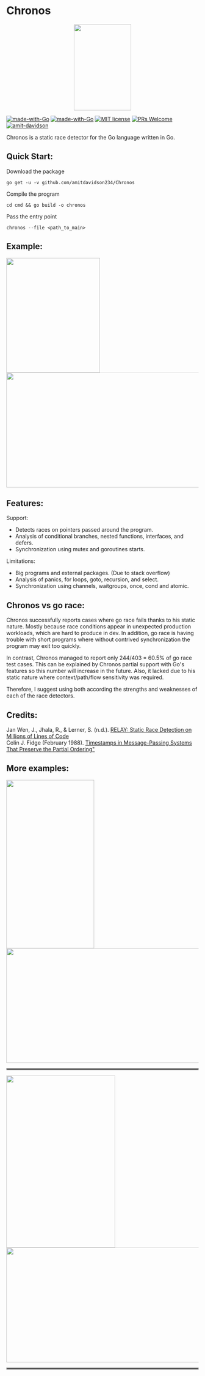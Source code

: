 # Chronos
<p align="center">
    <img src="https://i.imgur.com/AhLyxVh.jpeg" width="150" height="225">
</p>

[![made-with-Go](https://github.com/go-critic/go-critic/workflows/Go/badge.svg)](http://golang.org)
[![made-with-Go](https://img.shields.io/badge/Made%20with-Go-1f425f.svg)](http://golang.org)
[![MIT license](https://img.shields.io/badge/License-MIT-blue.svg)](https://lbesson.mit-license.org/)
[![PRs Welcome](https://img.shields.io/badge/PRs-welcome-brightgreen.svg?style=flat-square)](http://makeapullrequest.com)
[![amit-davidson](https://circleci.com/gh/amit-davidson/Chronos.svg?style=svg)](https://app.circleci.com/pipelines/github/amit-davidson/Chronos)

Chronos is a static race detector for the Go language written in Go.

## Quick Start:
Download the package
```
go get -u -v github.com/amitdavidson234/Chronos
```
Compile the program
```
cd cmd && go build -o chronos
```

Pass the entry point
```
chronos --file <path_to_main>
```

## Example:
<p float="left">
    <img src="https://i.imgur.com/LJMP9c2.png" width="245" height="300">
    <img src="https://i.imgur.com/S2mDG7A.png" width="575" height="300">
</p>

## Features:
Support:
- Detects races on pointers passed around the program.
- Analysis of conditional branches, nested functions, interfaces, and defers.
- Synchronization using mutex and goroutines starts.

Limitations:
- Big programs and external packages. (Due to stack overflow)
- Analysis of panics, for loops, goto, recursion, and select.
- Synchronization using channels, waitgroups, once, cond and atomic.

## Chronos vs go race:
Chronos successfully reports cases where go race fails thanks to his static nature. Mostly because race conditions appear in unexpected production workloads, which are hard to produce in dev.
In addition, go race is having trouble with short programs where without contrived synchronization the program may exit too quickly.
 
In contrast, Chronos managed to report only 244/403 = 60.5% of go race test cases. This can be explained by Chronos partial support with Go's features so this number will increase in the future. 
Also, it lacked due to his static nature where context/path/flow sensitivity was required.

Therefore, I suggest using both according the strengths and weaknesses of each of the race detectors.
## Credits:
Jan Wen, J., Jhala, R., &amp; Lerner, S. (n.d.). [RELAY: Static Race Detection on Millions of Lines of Code](https://cseweb.ucsd.edu/~lerner/papers/relay.pdf)  
Colin J. Fidge (February 1988). [Timestamps in Message-Passing Systems That Preserve the Partial Ordering"](http://zoo.cs.yale.edu/classes/cs426/2012/lab/bib/fidge88timestamps.pdf)

## More examples:
<p float="left">
    <img src="https://i.imgur.com/NvVWFRf.png" width="230" height="440">
    <img src="https://i.imgur.com/eCNFAX7.png" width=600" height="300">
</p>
<hr style="border:2px solid gray"> </hr>
<p float="left">
    <img src="https://i.imgur.com/app5tBc.png" width="285" height="450">
    <img src="https://i.imgur.com/Lw0LTPp.png" width="545" height="300">
</p>
<hr style="border:2px solid gray"> </hr>
